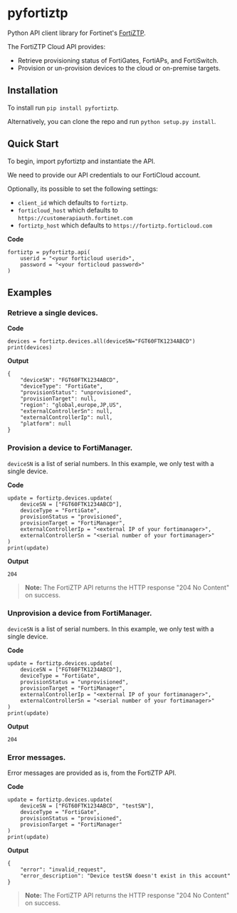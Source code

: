 # pyfortiztp
Python API client library for Fortinet's [FortiZTP](https://fortiztp.forticloud.com).

The FortiZTP Cloud API provides:
 - Retrieve provisioning status of FortiGates, FortiAPs, and FortiSwitch.
 - Provision or un-provision devices to the cloud or on-premise targets.

## Installation
To install run `pip install pyfortiztp`.

Alternatively, you can clone the repo and run `python setup.py install`.

## Quick Start
To begin, import pyfortiztp and instantiate the API.

We need to provide our API credentials to our FortiCloud account.

Optionally, its possible to set the following settings:
- `client_id` which defaults to `fortiztp`.
- `forticloud_host` which defaults to `https://customerapiauth.fortinet.com`
- `fortiztp_host` which defaults to `https://fortiztp.forticloud.com`

**Code**
```
fortiztp = pyfortiztp.api(
    userid = "<your forticloud userid>",
    password = "<your forticloud password>"
)
```

## Examples
### Retrieve a single devices.
**Code**
```
devices = fortiztp.devices.all(deviceSN="FGT60FTK1234ABCD")
print(devices)
```

**Output**
```
{
    "deviceSN": "FGT60FTK1234ABCD",
    "deviceType": "FortiGate",
    "provisionStatus": "unprovisioned",
    "provisionTarget": null,
    "region": "global,europe,JP,US",
    "externalControllerSn": null,
    "externalControllerIp": null,
    "platform": null
}
```

### Provision a device to FortiManager.
`deviceSN` is a list of serial numbers. In this example, we only test with a single device.

**Code**
```
update = fortiztp.devices.update(
    deviceSN = ["FGT60FTK1234ABCD"],
    deviceType = "FortiGate",
    provisionStatus = "provisioned",
    provisionTarget = "FortiManager",
    externalControllerIp = "<external IP of your fortimanager>",
    externalControllerSn = "<serial number of your fortimanager>"
)
print(update)
```

**Output**
```
204
```

> **Note:** The FortiZTP API returns the HTTP response "204 No Content" on success.

### Unprovision a device from FortiManager.
`deviceSN` is a list of serial numbers. In this example, we only test with a single device.

**Code**
```
update = fortiztp.devices.update(
    deviceSN = ["FGT60FTK1234ABCD"],
    deviceType = "FortiGate",
    provisionStatus = "unprovisioned",
    provisionTarget = "FortiManager",
    externalControllerIp = "<external IP of your fortimanager>",
    externalControllerSn = "<serial number of your fortimanager>"
)
print(update)
```

**Output**
```
204
```

### Error messages.
Error messages are provided as is, from the FortiZTP API.

**Code**
```
update = fortiztp.devices.update(
    deviceSN = ["FGT60FTK1234ABCD", "testSN"],
    deviceType = "FortiGate",
    provisionStatus = "provisioned",
    provisionTarget = "FortiManager"
)
print(update)
```

**Output**
```
{
    "error": "invalid_request",
    "error_description": "Device testSN doesn't exist in this account"
}
```

> **Note:** The FortiZTP API returns the HTTP response "204 No Content" on success.